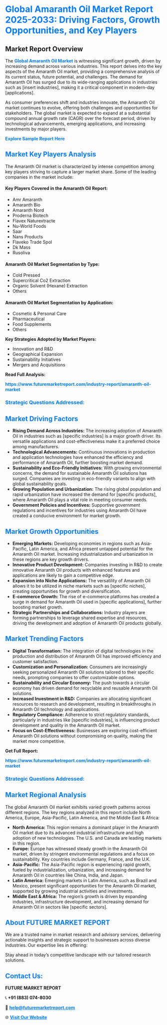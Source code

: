 <h1 style="color: #007BFF;">Global Amaranth Oil Market Report 2025-2033: Driving Factors, Growth Opportunities, and Key Players</h1>

<section id="overview">
<h2>Market Report Overview</h2>
<p>The <a href="https://www.futuremarketreport.com/industry-report/amaranth-oil-market" style="color: #007BFF; text-decoration: none;"><strong>Global Amaranth Oil Market</strong></a> is witnessing significant growth, driven by increasing demand across various industries. This report delves into the key aspects of the Amaranth Oil market, providing a comprehensive analysis of its current status, future potential, and challenges. The demand for Amaranth Oil has surged due to its wide-ranging applications in industries such as [insert industries], making it a critical component in modern-day [applications].</p>
<p>As consumer preferences shift and industries innovate, the Amaranth Oil market continues to evolve, offering both challenges and opportunities for stakeholders. The global market is expected to expand at a substantial compound annual growth rate (CAGR) over the forecast period, driven by technological advancements, emerging applications, and increasing investments by major players.</p>
</section>

<section id="overview">
<p><a href="https://www.futuremarketreport.com/request-sample/reportId=30356" style="color: #007BFF; text-decoration: none;"><strong>Explore Sample Report Here</strong></a></p>
</section>

<section id="key-players">
<h2 style="color: #007BFF;">Market Key Players Analysis</h2>
<p>The Amaranth Oil market is characterized by intense competition among key players striving to capture a larger market share. Some of the leading companies in the market include:</p>
<h4>Key Players Covered in the Amaranth Oil Report:</h4>
<ul><li>Amr Amaranth</li><li>Amaranth Bio</li><li>Amaranth Nord</li><li>Proderna Biotech</li><li>Flavex Naturextracte</li><li>Nu-World Foods</li><li>Saar</li><li>Nans Products</li><li>Flaveko Trade Spol</li><li>Dk Mass</li><li>Rusoliva</li></ul>
<h4>Amaranth Oil Market Segmentation by Type:</h4>
<ul><li>Cold Pressed</li><li>Supercritical Co2 Extraction</li><li>Organic Solvent (Hexane) Extraction</li><li>Others</li></ul>

<h4>Amaranth Oil Market Segmentation by Application:</h4>
<ul><li>Cosmetic &amp; Personal Care</li><li>Pharmaceutical</li><li>Food Supplements</li><li>Others</li></ul>
<p><strong>Key Strategies Adopted by Market Players:</strong></p>
<ul>
<li>Innovation and R&D</li>
<li>Geographical Expansion</li>
<li>Sustainability Initiatives</li>
<li>Mergers and Acquisitions</li>
</ul>
</section>

<section>
<p><strong>Read Full Analysis: </strong></p><a href="https://www.futuremarketreport.com/industry-report/amaranth-oil-market" style="color: #007BFF; text-decoration: none;"><strong>https://www.futuremarketreport.com/industry-report/amaranth-oil-market</strong></a>
<h3 style="color: #007BFF;">Strategic Questions Addressed:</h3>
</section>

<section id="driving-factors">
<h2 style="color: #007BFF;">Market Driving Factors</h2>
<ul>
<li><strong>Rising Demand Across Industries:</strong> The increasing adoption of Amaranth Oil in industries such as [specific industries] is a major growth driver. Its versatile applications and cost-effectiveness make it a preferred choice among manufacturers.</li>
<li><strong>Technological Advancements:</strong> Continuous innovations in production and application technologies have enhanced the efficiency and performance of Amaranth Oil, further boosting market demand.</li>
<li><strong>Sustainability and Eco-Friendly Initiatives:</strong> With growing environmental concerns, the demand for sustainable Amaranth Oil solutions has surged. Companies are investing in eco-friendly variants to align with global sustainability goals.</li>
<li><strong>Growing Population and Urbanization:</strong> The rising global population and rapid urbanization have increased the demand for [specific products], where Amaranth Oil plays a vital role in meeting consumer needs.</li>
<li><strong>Government Policies and Incentives:</strong> Supportive government regulations and incentives for industries using Amaranth Oil have created a conducive environment for market growth.</li>
</ul>
</section>

<section id="growth-opportunities">
<h2 style="color: #007BFF;">Market Growth Opportunities</h2>
<ul>
<li><strong>Emerging Markets:</strong> Developing economies in regions such as Asia-Pacific, Latin America, and Africa present untapped potential for the Amaranth Oil market. Increasing industrialization and urbanization in these regions are key growth drivers.</li>
<li><strong>Innovative Product Development:</strong> Companies investing in R&D to create innovative Amaranth Oil products with enhanced features and applications are likely to gain a competitive edge.</li>
<li><strong>Expansion into Niche Applications:</strong> The versatility of Amaranth Oil allows it to be utilized in niche markets such as [specific niches], creating opportunities for growth and diversification.</li>
<li><strong>E-commerce Growth:</strong> The rise of e-commerce platforms has created a surge in demand for Amaranth Oil used in [specific applications], further boosting market growth.</li>
<li><strong>Strategic Partnerships and Collaborations:</strong> Industry players are forming partnerships to leverage shared expertise and resources, driving the development and adoption of Amaranth Oil products globally.</li>
</ul>
</section>

<section id="trending-factors">
<h2 style="color: #007BFF;">Market Trending Factors</h2>
<ul>
<li><strong>Digital Transformation:</strong> The integration of digital technologies in the production and distribution of Amaranth Oil has improved efficiency and customer satisfaction.</li>
<li><strong>Customization and Personalization:</strong> Consumers are increasingly seeking personalized Amaranth Oil solutions tailored to their specific needs, prompting companies to offer customizable options.</li>
<li><strong>Sustainability and Circular Economy:</strong> The push towards a circular economy has driven demand for recyclable and reusable Amaranth Oil solutions.</li>
<li><strong>Increased Investment in R&D:</strong> Companies are allocating significant resources to research and development, resulting in breakthroughs in Amaranth Oil technology and applications.</li>
<li><strong>Regulatory Compliance:</strong> Adherence to strict regulatory standards, particularly in industries like [specific industries], is influencing product development and quality in the Amaranth Oil market.</li>
<li><strong>Focus on Cost-Effectiveness:</strong> Businesses are exploring cost-efficient Amaranth Oil solutions without compromising on quality, making the market more competitive.</li>
</ul>
</section>

<section>
<p><strong>Get Full Report: </strong></p><a href="https://www.futuremarketreport.com/industry-report/amaranth-oil-market" style="color: #007BFF; text-decoration: none;"><strong>https://www.futuremarketreport.com/industry-report/amaranth-oil-market</strong></a>
<h3 style="color: #007BFF;">Strategic Questions Addressed:</h3>
</section>


<section id="regional-analysis">
<h2 style="color: #007BFF;">Market Regional Analysis</h2>
<p>The global Amaranth Oil market exhibits varied growth patterns across different regions. The key regions analyzed in this report include North America, Europe, Asia-Pacific, Latin America, and the Middle East & Africa:</p>
<ul>
<li><strong>North America:</strong> This region remains a dominant player in the Amaranth Oil market due to its advanced industrial infrastructure and high adoption of new technologies. The U.S. and Canada are leading markets in this region.</li>
<li><strong>Europe:</strong> Europe has witnessed steady growth in the Amaranth Oil market, driven by stringent environmental regulations and a focus on sustainability. Key countries include Germany, France, and the U.K.</li>
<li><strong>Asia-Pacific:</strong> The Asia-Pacific region is experiencing rapid growth, fueled by industrialization, urbanization, and increasing demand for Amaranth Oil in countries like China, India, and Japan.</li>
<li><strong>Latin America:</strong> Emerging markets in Latin America, such as Brazil and Mexico, present significant opportunities for the Amaranth Oil market, supported by growing industrial activities and investments.</li>
<li><strong>Middle East & Africa:</strong> The region’s growth is driven by expanding industries, infrastructure development, and increasing demand for Amaranth Oil in sectors like [specific sectors].</li>
</ul>
</section>

<footer>
<h2 style="color: #007BFF;">About FUTURE MARKET REPORT</h2>
<p>We are a trusted name in market research and advisory services, delivering actionable insights and strategic support to businesses across diverse industries. Our expertise lies in offering:</p>

<p>Stay ahead in today’s competitive landscape with our tailored research solutions.</p>

<h2 style="color: #007BFF;">Contact Us:</h2>
<p><strong>FUTURE MARKET REPORT</strong></p>
<p>📞 <strong>+91 (883) 074-8030</strong></p>
<p>📧 <strong><a href="mailto:help@futuremarketreport.com" style="color: #007BFF;">help@futuremarketreport.com</a></strong></p>
<p>🌐 <strong><a href="https://www.futuremarketreport.com/" style="color: #007BFF;">Visit Our Website</a></strong></p>
</footer>